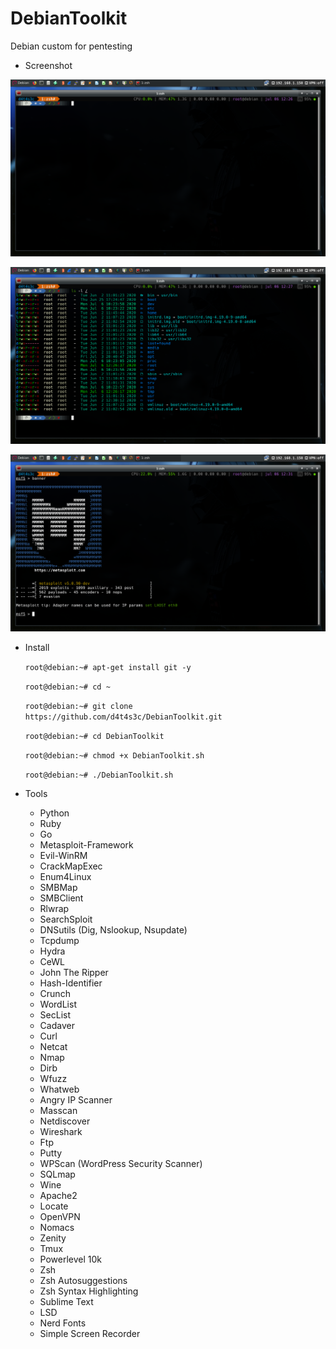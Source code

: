 # DebianToolkit

Debian custom for pentesting


* Screenshot

![](/screenshot/1.png)

![](/screenshot/2.png)

![](/screenshot/3.png)


* Install

   ``` root@debian:~# apt-get install git -y ```

   ``` root@debian:~# cd ~ ```

   ``` root@debian:~# git clone https://github.com/d4t4s3c/DebianToolkit.git ```

   ``` root@debian:~# cd DebianToolkit ```

   ``` root@debian:~# chmod +x DebianToolkit.sh ```

   ``` root@debian:~# ./DebianToolkit.sh ```

* Tools

  * Python
  * Ruby
  * Go
  * Metasploit-Framework
  * Evil-WinRM
  * CrackMapExec
  * Enum4Linux
  * SMBMap
  * SMBClient
  * Rlwrap
  * SearchSploit
  * DNSutils (Dig, Nslookup, Nsupdate)
  * Tcpdump
  * Hydra
  * CeWL
  * John The Ripper
  * Hash-Identifier
  * Crunch
  * WordList
  * SecList
  * Cadaver
  * Curl
  * Netcat
  * Nmap
  * Dirb
  * Wfuzz
  * Whatweb
  * Angry IP Scanner
  * Masscan
  * Netdiscover
  * Wireshark
  * Ftp
  * Putty
  * WPScan (WordPress Security Scanner)
  * SQLmap
  * Wine
  * Apache2
  * Locate
  * OpenVPN
  * Nomacs
  * Zenity
  * Tmux
  * Powerlevel 10k
  * Zsh
  * Zsh Autosuggestions
  * Zsh Syntax Highlighting
  * Sublime Text
  * LSD
  * Nerd Fonts
  * Simple Screen Recorder
